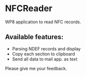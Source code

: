 NFCReader
=========

WP8 application to read NFC records.

## Available features:
- Parsing NDEF records and display
- Copy each section to clipboard
- Send all data to mail app. as text

Please give me your feedback.
